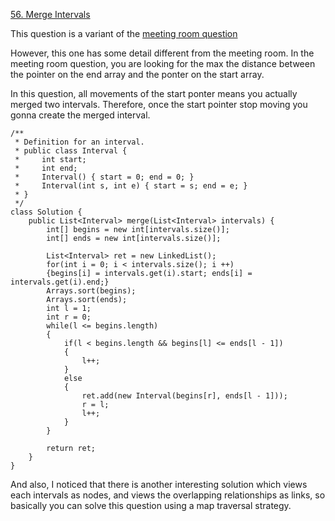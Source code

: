 [56. Merge Intervals](https://leetcode.com/problems/merge-intervals/description/)

This question is a variant of the [meeting room question](https://github.com/lambdahuang/AlgorithmPractice/tree/master/Linear%20Structure/Interval/253.%20Meeting%20Rooms%20II)

However, this one has some detail different from the meeting room. 
In the meeting room question, you are looking for the max the distance between the pointer on the end array and the ponter on the start array. 

In this question, all movements of the start ponter means you actually merged two intervals. Therefore, once the start pointer stop moving you gonna create the merged interval.


```
/**
 * Definition for an interval.
 * public class Interval {
 *     int start;
 *     int end;
 *     Interval() { start = 0; end = 0; }
 *     Interval(int s, int e) { start = s; end = e; }
 * }
 */
class Solution {
    public List<Interval> merge(List<Interval> intervals) {
        int[] begins = new int[intervals.size()];
        int[] ends = new int[intervals.size()];
        
        List<Interval> ret = new LinkedList();
        for(int i = 0; i < intervals.size(); i ++)
        {begins[i] = intervals.get(i).start; ends[i] = intervals.get(i).end;}
        Arrays.sort(begins);
        Arrays.sort(ends);
        int l = 1;
        int r = 0;
        while(l <= begins.length)
        {
            if(l < begins.length && begins[l] <= ends[l - 1])
            {
                l++;
            }
            else
            {
                ret.add(new Interval(begins[r], ends[l - 1]));
                r = l;
                l++;
            }
        }
        
        return ret;
    }
}
```

And also, I noticed that there is another interesting solution which views each intervals as nodes, and views the overlapping relationships as links, so basically you can solve this question using a map traversal strategy.
